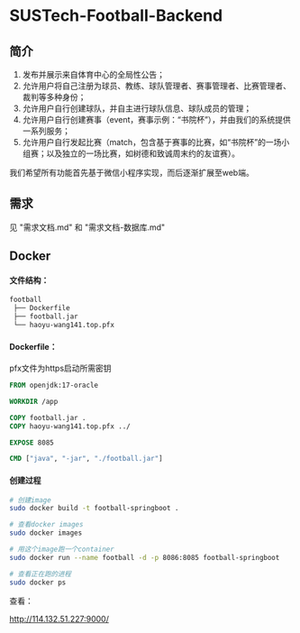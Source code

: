 ﻿# SUSTech-Football-Backend

## 简介

1. 发布并展示来自体育中心的全局性公告；
2. 允许用户将自己注册为球员、教练、球队管理者、赛事管理者、比赛管理者、裁判等多种身份；
3. 允许用户自行创建球队，并自主进行球队信息、球队成员的管理；
4. 允许用户自行创建赛事（event，赛事示例：“书院杯”），并由我们的系统提供一系列服务；
5. 允许用户自行发起比赛（match，包含基于赛事的比赛，如“书院杯”的一场小组赛；以及独立的一场比赛，如树德和致诚周末约的友谊赛）。

我们希望所有功能首先基于微信小程序实现，而后逐渐扩展至web端。

## 需求

见 "需求文档.md" 和 "需求文档-数据库.md"



## Docker

#### 文件结构：

```bash
football
 ├── Dockerfile
 ├── football.jar
 └── haoyu-wang141.top.pfx
```



#### Dockerfile：

pfx文件为https启动所需密钥

```dockerfile
FROM openjdk:17-oracle

WORKDIR /app

COPY football.jar .
COPY haoyu-wang141.top.pfx ../

EXPOSE 8085

CMD ["java", "-jar", "./football.jar"]
```



#### 创建过程

```bash
# 创建image
sudo docker build -t football-springboot .

# 查看docker images
sudo docker images

# 用这个image跑一个container
sudo docker run --name football -d -p 8086:8085 football-springboot

# 查看正在跑的进程
sudo docker ps
```

查看：

http://114.132.51.227:9000/ 
